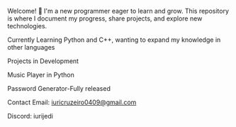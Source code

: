 Welcome! 👋 I'm a new programmer eager to learn and grow. This repository is where I document my progress, share projects, and explore new technologies.

Currently Learning Python and C++, wanting to expand my knowledge in other languages 


Projects in Development

Music Player in Python

Password Generator-Fully released



Contact
Email: iuricruzeiro0409@gmail.com

Discord: iurijedi
